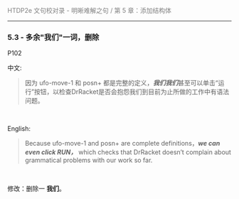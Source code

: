 <span style="color:#808080">HTDP2e 文句校对录 - 明晰难解之句 / 第 5 章：添加结构体</span>

***

### 5.3 - 多余"我们"一词，删除   

P102   

中文:

>因为 ufo-move-1 和 posn+ 都是完整的定义，***我们我们***甚至可以单击“运行”按钮，以检查DrRacket是否会抱怨我们到目前为止所做的工作中有语法问题。

<br>

English:

>Because ufo-move-1 and posn+ are complete definitions，***we can even click RUN，*** which checks that DrRacket doesn’t complain about grammatical problems with our work so far. 

<br>

修改：删除一 **我们**。
